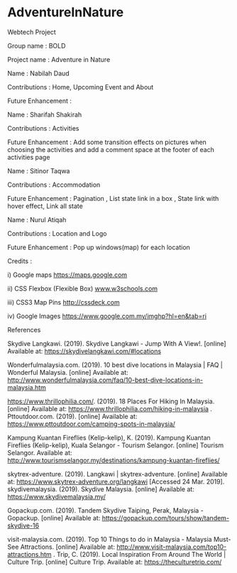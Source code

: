# AdventureInNature
Webtech Project


Group name : BOLD

Project name : Adventure in Nature



Name : Nabilah Daud

Contributions : Home, Upcoming Event and About

Future Enhancement : 



Name : Sharifah Shakirah

Contributions : Activities

Future Enhancement : Add some transition effects on pictures when choosing the activities and add a comment space at the footer of each activities page



Name : Sitinor Taqwa

Contributions :  Accommodation

Future Enhancement : Pagination , List state link in a box , State link with hover effect, Link all state


Name : Nurul Atiqah

Contributions : Location and Logo

Future Enhancement : Pop up windows(map) for each location




Credits :

i) Google maps https://maps.google.com

ii) CSS Flexbox (Flexible Box) www.w3schools.com

iii) CSS3 Map Pins http://cssdeck.com

iv) Google Images https://www.google.com.my/imghp?hl=en&tab=ri


References

Skydive Langkawi. (2019). Skydive Langkawi - Jump With A View!. [online] Available at: https://skydivelangkawi.com/#locations 

Wonderfulmalaysia.com. (2019). 10 best dive locations in Malaysia | FAQ | Wonderful Malaysia. [online] Available at: http://www.wonderfulmalaysia.com/faq/10-best-dive-locations-in-malaysia.htm 

https://www.thrillophilia.com/. (2019). 18 Places For Hiking In Malaysia. [online] Available at: https://www.thrillophilia.com/hiking-in-malaysia 
.
Pttoutdoor.com. (2019). [online] Available at: https://www.pttoutdoor.com/camping-spots-in-malaysia/ 

Kampung Kuantan Fireflies (Kelip-kelip), K. (2019). Kampung Kuantan Fireflies (Kelip-kelip), Kuala Selangor - Tourism Selangor. [online] Tourism Selangor. Available at: http://www.tourismselangor.my/destinations/kampung-kuantan-fireflies/ 

skytrex-adventure. (2019). Langkawi | skytrex-adventure. [online] Available at: https://www.skytrex-adventure.org/langkawi [Accessed 24 Mar. 2019].
skydivemalaysia. (2019). Skydive Malaysia. [online] Available at: https://www.skydivemalaysia.my/ 

Gopackup.com. (2019). Tandem Skydive Taiping, Perak, Malaysia - Gopackup. [online] Available at: https://gopackup.com/tours/show/tandem-skydive-16 

visit-malaysia.com. (2019). Top 10 Things to do in Malaysia - Malaysia Must-See Attractions. [online] Available at: http://www.visit-malaysia.com/top10-attractions.htm 
.
Trip, C. (2019). Local Inspiration From Around The World | Culture Trip. [online] Culture Trip. Available at: https://theculturetrip.com/ 



